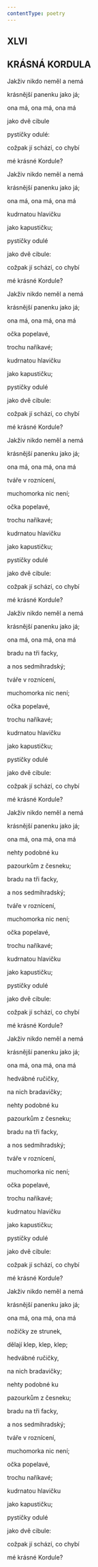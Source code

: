 ```yaml
---
contentType: poetry
---
```


<section>

## XLVI  

## KRÁSNÁ KORDULA

Jakživ nikdo neměl a nemá  

krásnější panenku jako já;

ona má, ona má, ona má

jako dvě cibule

pystíčky odulé:

cožpak jí schází, co chybí

mé krásné Kordule?

Jakživ nikdo neměl a nemá

krásnější panenku jako já;

ona má, ona má, ona má

kudrnatou hlavičku

jako kapustičku;

pystíčky odulé

jako dvě cibule:

cožpak jí schází, co chybí

mé krásné Kordule?

Jakživ nikdo neměl a nemá

krásnější panenku jako já;

ona má, ona má, ona má

očka popelavé,

trochu naříkavé;

kudrnatou hlavičku

jako kapustičku;

pystíčky odulé

jako dvě cibule:

cožpak jí schází, co chybí

mé krásné Kordule?

Jakživ nikdo neměl a nemá

krásnější panenku jako já;

ona má, ona má, ona má

tváře v roznícení,

muchomorka nic není;

očka popelavé,

trochu naříkavé;

kudrnatou hlavičku

jako kapustičku;

pystíčky odulé

jako dvě cibule:

cožpak jí schází, co chybí

mé krásné Kordule?

Jakživ nikdo neměl a nemá

krásnější panenku jako já;

ona má, ona má, ona má

bradu na tři facky,

a nos sedmihradský;

tváře v roznícení,

muchomorka nic není;

očka popelavé,

trochu naříkavé;

kudrnatou hlavičku

jako kapustičku;

pystíčky odulé

jako dvě cibule:

cožpak jí schází, co chybí

mé krásné Kordule?

Jakživ nikdo neměl a nemá

krásnější panenku jako já;

ona má, ona má, ona má

nehty podobné ku

pazourkům z česneku;

bradu na tři facky,

a nos sedmihradský;

tváře v roznícení,

muchomorka nic není;

očka popelavé,

trochu naříkavé;

kudrnatou hlavičku

jako kapustičku;

pystíčky odulé

jako dvě cibule:

cožpak jí schází, co chybí

mé krásné Kordule?

Jakživ nikdo neměl a nemá

krásnější panenku jako já;

ona má, ona má, ona má

hedvábné ručičky,

na nich bradavičky;

nehty podobné ku

pazourkům z česneku;

bradu na tři facky,

a nos sedmihradský;

tváře v roznícení,

muchomorka nic není;

očka popelavé,

trochu naříkavé;

kudrnatou hlavičku

jako kapustičku;

pystíčky odulé

jako dvě cibule:

cožpak jí schází, co chybí

mé krásné Kordule?

Jakživ nikdo neměl a nemá

krásnější panenku jako já;

ona má, ona má, ona má

nožičky ze strunek,

dělají klep, klep, klep;

hedvábné ručičky,

na nich bradavičky;

nehty podobné ku

pazourkům z česneku;

bradu na tři facky,

a nos sedmihradský;

tváře v roznícení,

muchomorka nic není;

očka popelavé,

trochu naříkavé;

kudrnatou hlavičku

jako kapustičku;

pystíčky odulé

jako dvě cibule:

cožpak jí schází, co chybí

mé krásné Kordule?

</section>
